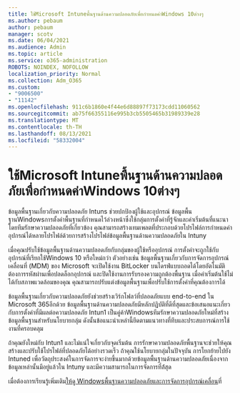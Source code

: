 ```yaml
---
title: ใช้Microsoft Intuneพื้นฐานด้านความปลอดภัยเพื่อกําหนดค่าWindows 10ต่างๆ
ms.author: pebaum
author: pebaum
manager: scotv
ms.date: 06/04/2021
ms.audience: Admin
ms.topic: article
ms.service: o365-administration
ROBOTS: NOINDEX, NOFOLLOW
localization_priority: Normal
ms.collection: Adm_O365
ms.custom:
- "9006500"
- "11142"
ms.openlocfilehash: 911c6b1860e4f44e6d88897f73173cdd11060562
ms.sourcegitcommit: ab75f66355116e995b3cb5505465b31989339e28
ms.translationtype: MT
ms.contentlocale: th-TH
ms.lasthandoff: 08/13/2021
ms.locfileid: "58332004"
---
```

# <a name="use-microsoft-intune-security-baselines-to-configure-windows-10-devices"></a>ใช้Microsoft Intuneพื้นฐานด้านความปลอดภัยเพื่อกําหนดค่าWindows 10ต่างๆ

ข้อมูลพื้นฐานเกี่ยวกับความปลอดภัย Intuns ช่วยปกป้องผู้ใช้และอุปกรณ์ ข้อมูลพื้นฐานWindowsการตั้งค่าพื้นฐานที่กําหนดไว้ล่วงหน้าซึ่งใช้กลุ่มการตั้งค่าที่รู้จักและค่าเริ่มต้นที่แนะนาโดยทีมรักษาความปลอดภัยที่เกี่ยวข้อง คุณสามารถสร้างเทมเพลตที่ประกอบด้วยโปรไฟล์การกําหนดค่าอุปกรณ์ได้หลายโปรไฟล์ด้วยการสร้างโปรไฟล์ข้อมูลพื้นฐานด้านความปลอดภัยใน Intuny

เมื่อคุณปรับใช้ข้อมูลพื้นฐานด้านความปลอดภัยกับกลุ่มของผู้ใช้หรืออุปกรณ์ การตั้งค่าจะถูกใช้กับอุปกรณ์ที่เรียกใช้Windows 10 หรือใหม่กว่า ตัวอย่างเช่น ข้อมูลพื้นฐานเกี่ยวกับการจัดการอุปกรณ์เคลื่อนที่ (MDM) ของ Microsoft จะเปิดใช้งาน BitLocker บนไดรฟ์แบบถอดได้โดยอัตโนมัติ ต้องการรหัสผ่านเพื่อปลดล็อกอุปกรณ์ และปิดใช้งานการรับรองความถูกต้องพื้นฐาน เมื่อค่าเริ่มต้นใช้ไม่ได้กับสภาพแวดล้อมของคุณ คุณสามารถปรับแต่งข้อมูลพื้นฐานเพื่อปรับใช้การตั้งค่าที่คุณต้องการได้

ข้อมูลพื้นฐานเกี่ยวกับความปลอดภัยยังช่วยสร้างเวิร์กโฟลว์ที่ปลอดภัยแบบ end-to-end ใน Microsoft 365อีกด้วย ข้อมูลพื้นฐานด้านความปลอดภัยมีหลักปฏิบัติที่ดีที่สุดและข้อเสนอแนะเกี่ยวกับการตั้งค่าที่มีผลต่อความปลอดภัย Intun1 เป็นคู่ค้าWindowsทีมรักษาความปลอดภัยใหม่ที่สร้างข้อมูลพื้นฐานสําหรับนโยบายกลุ่ม ดังนั้นข้อแนะนําเหล่านี้ยึดตามแนวทางที่ทึบและประสบการณ์การใช้งานที่ครอบคลุม

ถ้าคุณยังใหม่กับ Intun1 และไม่แน่ใจเกี่ยวกับจุดเริ่มต้น การรักษาความปลอดภัยพื้นฐานจะช่วยให้คุณสร้างและปรับใช้โปรไฟล์ที่ปลอดภัยได้อย่างรวดเร็ว ถ้าคุณใช้นโยบายกลุ่มในปัจจุบัน การโยกย้ายไปยัง Intuned เพื่อวัตถุประสงค์ในการจัดการจะง่ายขึ้นมากด้วยข้อมูลพื้นฐานด้านความปลอดภัยเนื่องจากข้อมูลเหล่านั้นมีอยู่แล้วใน Intuny และมีความสามารถในการจัดการที่ล้่สุด

เมื่อต้องการเรียนรู้เพิ่มเติม[ให้ดู Windowsพื้นฐานความปลอดภัยและ](https://docs.microsoft.com/windows/security/threat-protection/windows-security-baselines)[การจัดการอุปกรณ์เคลื่อน](https://docs.microsoft.com/windows/client-management/mdm/)ที่

